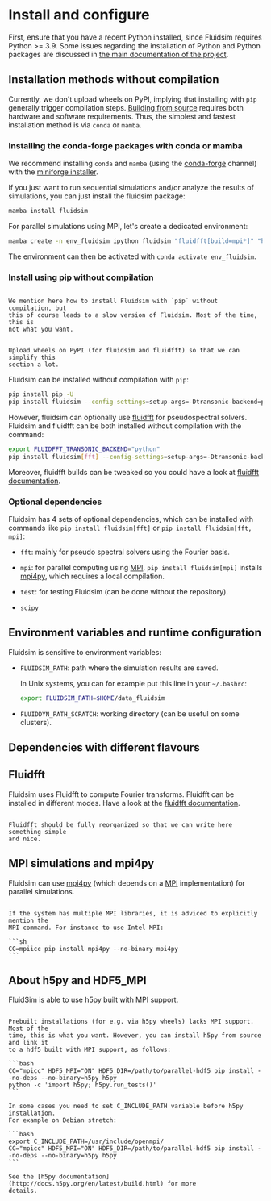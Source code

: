 # Install and configure

First, ensure that you have a recent Python installed, since Fluidsim requires
Python >= 3.9. Some issues regarding the installation of Python and Python
packages are discussed in
[the main documentation of the project](http://fluiddyn.readthedocs.org/en/latest/install.html).

## Installation methods without compilation

Currently, we don't upload wheels on PyPI, implying that installing with `pip`
generally trigger compilation steps. [Building from
source](./build-from-source.md) requires both hardware and software
requirements. Thus, the simplest and fastest installation method is via `conda`
or `mamba`.

### Installing the conda-forge packages with conda or mamba

We recommend installing `conda` and `mamba` (using the [conda-forge] channel) with
the [miniforge installer](https://github.com/conda-forge/miniforge).

If you just want to run sequential simulations and/or analyze the results of
simulations, you can just install the fluidsim package:

```sh
mamba install fluidsim
```

For parallel simulations using MPI, let's create a dedicated environment:

```sh
mamba create -n env_fluidsim ipython fluidsim "fluidfft[build=mpi*]" "h5py[build=mpi*]"
```

The environment can then be activated with `conda activate env_fluidsim`.

### Install using pip without compilation

```{warning}

We mention here how to install Fluidsim with `pip` without compilation, but
this of course leads to a slow version of Fluidsim. Most of the time, this is
not what you want.

```

```{todo}

Upload wheels on PyPI (for fluidsim and fluidfft) so that we can simplify this
section a lot.

```

Fluidsim can be installed without compilation with `pip`:

```sh
pip install pip -U
pip install fluidsim --config-settings=setup-args=-Dtransonic-backend=python
```

However, fluidsim can optionally use [fluidfft](http://fluidfft.readthedocs.io)
for pseudospectral solvers. Fluidsim and fluidfft can be both installed without
compilation with the command:

```sh
export FLUIDFFT_TRANSONIC_BACKEND="python"
pip install fluidsim[fft] --config-settings=setup-args=-Dtransonic-backend=python
```

Moreover, fluidfft builds can be tweaked so you could have a look at
[fluidfft documentation](http://fluidfft.readthedocs.io/en/latest/install.html).

### Optional dependencies

Fluidsim has 4 sets of optional dependencies, which can be installed with commands
like `pip install fluidsim[fft]` or `pip install fluidsim[fft, mpi]`:

- `fft`: mainly for pseudo spectral solvers using the Fourier basis.

- `mpi`: for parallel computing using [MPI]. `pip install fluidsim[mpi]` installs
  [mpi4py], which requires a local compilation.

- `test`: for testing Fluidsim (can be done without the repository).

- `scipy`

## Environment variables and runtime configuration

Fluidsim is sensitive to environment variables:

- `FLUIDSIM_PATH`: path where the simulation results are saved.

  In Unix systems, you can for example put this line in your `~/.bashrc`:

  ```sh
  export FLUIDSIM_PATH=$HOME/data_fluidsim
  ```

- `FLUIDDYN_PATH_SCRATCH`: working directory (can be useful on some clusters).

## Dependencies with different flavours

## Fluidfft

Fluidsim uses Fluidfft to compute Fourier transforms. Fluidfft can be installed in
different modes. Have a look at the
[fluidfft documentation](http://fluidfft.readthedocs.io/en/latest/install.html).

```{todo}

Fluidfft should be fully reorganized so that we can write here something simple
and nice.

```

## MPI simulations and mpi4py

Fluidsim can use [mpi4py] (which depends on a [MPI] implementation) for parallel
simulations.

````{warning}

If the system has multiple MPI libraries, it is adviced to explicitly mention the
MPI command. For instance to use Intel MPI:

```sh
CC=mpiicc pip install mpi4py --no-binary mpi4py
```

````

## About h5py and HDF5_MPI

FluidSim is able to use h5py built with MPI support.

````{warning}

Prebuilt installations (for e.g. via h5py wheels) lacks MPI support. Most of the
time, this is what you want. However, you can install h5py from source and link it
to a hdf5 built with MPI support, as follows:

```bash
CC="mpicc" HDF5_MPI="ON" HDF5_DIR=/path/to/parallel-hdf5 pip install --no-deps --no-binary=h5py h5py
python -c 'import h5py; h5py.run_tests()'
```

In some cases you need to set C_INCLUDE_PATH variable before h5py installation.
For example on Debian stretch:

```bash
export C_INCLUDE_PATH=/usr/include/openmpi/
CC="mpicc" HDF5_MPI="ON" HDF5_DIR=/path/to/parallel-hdf5 pip install --no-deps --no-binary=h5py h5py
```

See the [h5py documentation](http://docs.h5py.org/en/latest/build.html) for more
details.

````

[conda-forge]: https://conda-forge.org/
[mpi]: https://fr.wikipedia.org/wiki/Message_Passing_Interface
[mpi4py]: https://mpi4py.readthedocs.io/
